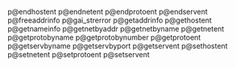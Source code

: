 p@endhostent
p@endnetent
p@endprotoent
p@endservent
p@freeaddrinfo
p@gai_strerror
p@getaddrinfo
p@gethostent
p@getnameinfo
p@getnetbyaddr
p@getnetbyname
p@getnetent
p@getprotobyname
p@getprotobynumber
p@getprotoent
p@getservbyname
p@getservbyport
p@getservent
p@sethostent
p@setnetent
p@setprotoent
p@setservent